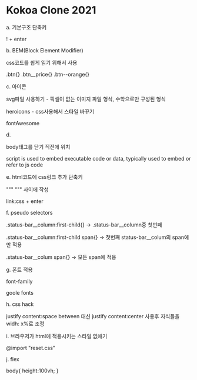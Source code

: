 # Kokoa Clone 2021

a. 기본구조 단축키

! + enter

b. BEM(Block Element Modifier)

css코드를 쉽게 읽기 위해서 사용

.btn{}
.btn__price{}
.btn--orange{}

c. 아이콘

svg파일 사용하기 - 픽셀이 없는 이미지 파일 형식, 수학으로만 구성된 형식

heroicons - css사용해서 스타일 바꾸기

fontAwesome

d. <script> </script>

body태그를 닫기 직전에 위치

script is used to embed executable code or data, typically used to embed or refer to js code

e. html코드에 css링크 추가 단축키

"""<head> </head>""" 사이에 작성

link:css + enter

f. pseudo selectors

.status-bar__column:first-child{} -> .status-bar__column중 첫번째

.status-bar__column:first-child span{} -> 첫번째 status-bar__colum의 span에만 적용

.status-bar__colum span{} -> 모든 span에 적용

g. 폰트 적용


font-family

goole fonts

h. css hack

justify content:space between 대신 justify content:center 사용후 자식들을 widh: x%로 조정

i. 브라우저가 html에 적용시키는 스타일 없애기

@import "reset.css"

j. flex

<body>
  <div></div>
  <div></div>
  <div></div>
  <div></div>
</body>
  
body{ height:100vh; }

